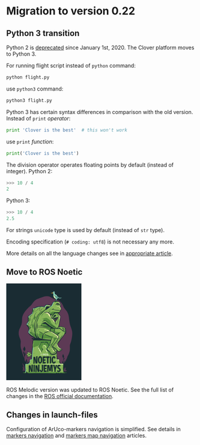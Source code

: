 # Migration to version 0.22

## Python 3 transition

Python 2 is [deprecated](https://www.python.org/doc/sunset-python-2/) since January 1st, 2020. The Clover platform moves to Python 3.

For running flight script instead of `python` command:

```bash
python flight.py
```

use `python3` command:

```bash
python3 flight.py
```

Python 3 has certain syntax differences in comparison with the old version. Instead of `print` *operator*:

```python
print 'Clover is the best'  # this won't work
```

use `print` *function*:

```python
print('Clover is the best')
```

The division operator operates floating points by default (instead of integer). Python 2:

```python
>>> 10 / 4
2
```

Python 3:

```python
>>> 10 / 4
2.5
```

For strings `unicode` type is used by default (instead of `str` type).

Encoding specification (`# coding: utf8`) is not necessary any more.

More details on all the language changes see in [appropriate article](https://sebastianraschka.com/Articles/2014_python_2_3_key_diff.html).

## Move to ROS Noetic

<img src="../assets/noetic.png" width=200>

ROS Melodic version was updated to ROS Noetic. See the full list of changes in the [ROS official documentation](http://wiki.ros.org/noetic/Migration).

## Changes in launch-files

Configuration of ArUco-markers navigation is simplified. See details in [markers navigation](aruco_marker.md) and [markers map navigation](aruco_map.md) articles.
